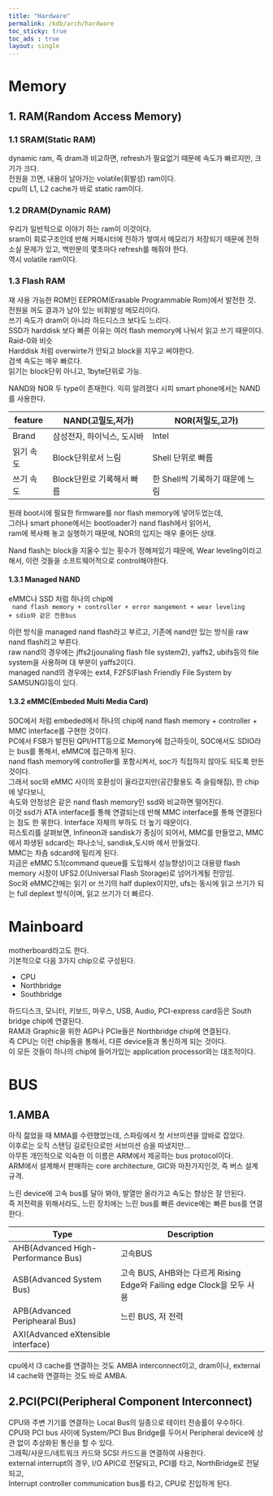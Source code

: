 ```yaml
---
title: "Hardware"
permalink: /kdb/arch/hardware
toc_sticky: true
toc_ads : true
layout: single
---
```


# Memory

## 1. RAM(Random Access Memory)

### 1.1 SRAM(Static RAM)
dynamic ram, 즉 dram과 비교하면, refresh가 필요없기 때문에 속도가 빠르지만, 크기가 크다.    
전원을 끄면, 내용이 날아가는 volatile(휘발성) ram이다.    
cpu의 L1, L2 cache가 바로 static ram이다.    


### 1.2 DRAM(Dynamic RAM)
우리가 일반적으로 이야기 하는 ram이 이것이다.    
sram이 회로구조인데 반해 커패시터에 전하가 쌓여서 메모리가 저장되기 때문에 전하 소실 문제가 있고, 백만분의 몇초마다 refresh를 해줘야 한다.    
역시 volatile ram이다.    

### 1.3 Flash RAM
재 사용 가능한 ROM인 EEPROM(Erasable Programmable Rom)에서 발전한 것.     
전원을 꺼도 결과가 남아 있는 비휘발성 메모리이다.    
쓰기 속도가 dram이 아니라 하드디스크 보다도 느리다.    
SSD가 harddisk 보다 빠른 이유는 여러 flash memory에 나눠서 읽고 쓰기 때문이다. Raid-0와 비슷    
Harddisk 처럼 overwirte가 안되고 block을 지우고 써야한다.    
검색 속도는 매우 빠르다.    
읽기는 block단위 아니고, 1byte단위로 가능.

NAND와 NOR 두 type이 존재한다. 익히 알려졌다 시피 smart phone에서는 NAND를 사용한다.    

|feature|NAND(고밀도,저가)|NOR(저밀도,고가)|
|---|---|---|
|Brand|삼성전자, 하이닉스, 도시바|Intel|
|읽기 속도|Block단위로서 느림|Shell 단위로 빠름|
|쓰기 속도|Block단윈로 기록해서 빠름|한 Shell씩 기록하기 때문에 느림|

원래 boot시에 필요한 firmware를 nor flash memory에 넣어두었는데,    
그러나 smart phone에서는 bootloader가 nand flash에서 읽어서,    
ram에 복사해 놓고 실행하기 때문에, NOR의 입지는 매우 줄어든 상태.   

Nand flash는 block을 지울수 있는 횟수가 정해져있기 때문에, Wear leveling이라고 해서, 이런 것들을 소프트웨어적으로 control해야한다.    

#### 1.3.1 Managed NAND 
eMMC나 SSD 처럼 하나의 chip에    
<code> nand flash memory + controller + error mangement + wear leveling + sdio와 같은 전용bus </code>    

이런 방식을 managed nand flash라고 부르고, 기존에 nand만 있는 방식을 raw nand flash라고 부른다.    
raw nand의 경우에는 jffs2(jounaling flash file system2), yaffs2, ubifs등의  file system을 사용하며 대 부분이 yaffs2이다.    
managed nand의 경우에는 ext4, F2FS(Flash Friendly File System by SAMSUNG)등이 있다.    


#### 1.3.2 eMMC(Embeded Multi Media Card)

SOC에서 처럼 embeded에서 하나의 chip에 nand flash memory + controller + MMC interface를 구현한 것이다.    
PC에서 FSB가 발전된 QPI/HTT등으로 Memory에 접근하듯이, SOC에서도 SDIO라는 bus를 통해서, eMMC에 접근하게 된다.    
nand flash memory에 controller를 포함시켜서, soc가 직접하지 않아도 되도록 만든것이다.     
그래서 soc와 eMMC 사이의 호환성이 올라갔지만(공간활용도 즉 슬림해짐), 한 chip에 넣다보니,    
속도와 안정성은 같은 nand flash memory인 ssd와 비교하면 떨어진다.    
이것 ssd가 ATA interface를 통해 연결되는데 반해 MMC interface를 통해 연결된다는 점도 한 몪한다. Interface 자체의 부하도 더 높기 때문이다.    
히스토리를 살펴보면, Infineon과 sandisk가 중심이 되어서, MMC를 만들었고, MMC에서 파생된 sdcard는 파나소닉, sandisk,도시바 에서 만들었다.    
MMC는 차츰 sdcard에 밀리게 된다.    
지금은 eMMC 5.1(command queue를 도입해서 성능향상)이고 대용량 flash memory 시장이 UFS2.0(Universal Flash Storage)로 넘어가게될 전망임.    
Soc와 eMMC간에는 읽기 or 쓰기의 half duplex이지만, ufs는 동시에 읽고 쓰기가 되는 full deplext 방식이며, 읽고 쓰기가 더 빠르다.    


# Mainboard
motherboard라고도 한다.   
기본적으로 다음 3가지 chip으로 구성된다.    

* CPU
* Northbridge
* Southbridge

하드디스크, 모니터, 키보드, 마우스, USB, Audio, PCI-express card등은 South bridge chip에 연결된다.   
RAM과 Graphic을 위한 AGP나 PCIe들은 Northbridge chip에 연결된다.   
즉 CPU는 이런 chip들을 통해서, 다른 device들과 통신하게 되는 것이다.   
이 모든 것들이 하나의 chip에 들어가있는 application processor와는 대조적이다.   


# BUS
## 1.AMBA
아직 젊었을 때 MMA를 수련했었는데, 스파링에서 첫 서브미션을 암바로 잡았다.   
이후로는 오직 스탠딩 길로틴으로만 서브미션 승을 따냈지만...   
아무튼 개인적으로 익숙한 이 이름은 ARM에서 제공하는 bus protocol이다.    
ARM에서 설계해서 판매하는 core architecture, GIC와 마찬가지인것, 즉 버스 설계 규격.   

느린 device에 고속 bus를 달아 봐야, 발열만 올라가고 속도는 향상은 잘 안된다.   
즉 저전력을 위해서라도, 느린 장치에는 느린 bus를 빠른 device에는 빠른 bus를 연결한다.   

|Type|Description|
|---|---|
|AHB(Advanced High-Performance Bus)|고속BUS|
|ASB(Advanced System Bus)|고속 BUS, AHB와는 다르게 Rising Edge와 Failing edge Clock을 모두 사용|
|APB(Advanced Periphearal Bus)|느린 BUS, 저 전력|
|AXI(Advanced eXtensible interface)||

cpu에서 l3 cache를 연결하는 것도 AMBA interconnect이고, dram이나, external l4 cache와 연결하는 것도 바로 AMBA.   

## 2.PCI(PCI(Peripheral Component Interconnect)
CPU와 주변 기기를 연결하는 Local Bus의 일종으로 테이터 전송률이 우수하다.   
CPU와 PCI bus 사이에 System/PCI Bus Bridge를 두어서 Peripheral device에 상관 없이 추상화된 통신을 할 수 있다.   
그래픽/사운드/네트워크 카드와 SCSI 카드드을 연결하여 사용한다.   
external interrupt의 경우, I/O APIC로 전달되고, PCI를 타고, NorthBridge로 전달되고,    
Interrupt controller communication bus를 타고, CPU로 진입하게 된다.   
